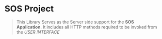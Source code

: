 # SOS Project
>This Library Serves as the Server side support 
>for the **SOS Application**. It includes all HTTP 
>methods required to be invoked from the *USER INTERFACE*


